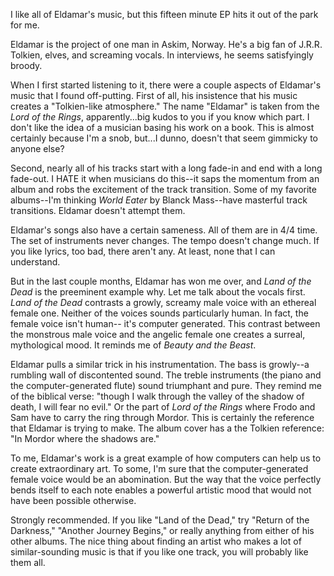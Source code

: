 I like all of Eldamar's music, but this fifteen minute EP hits it out of the park for me.

Eldamar is the project of one man in Askim, Norway. He's a big fan of J.R.R. Tolkien, elves, and screaming vocals.
In interviews, he seems satisfyingly broody.

When I first started listening to it, there were a couple aspects of Eldamar's music that I found off-putting.
First of all, his insistence that his music creates a "Tolkien-like atmosphere." The name "Eldamar" is taken from
the _Lord of the Rings_, apparently...big kudos to you if you know which part. I don't like the idea of a musician
basing his work on a book. This is almost certainly because I'm a snob, but...I dunno, doesn't that seem gimmicky to
anyone else?

Second, nearly all of his tracks start with a long
fade-in and end with a long fade-out. I HATE it when musicians do this--it saps the momentum from an album and robs
the excitement of the track transition. Some of my favorite albums--I'm thinking _World Eater_ by Blanck Mass--have
masterful track transitions. Eldamar doesn't attempt them.

Eldamar's songs also have a certain sameness. All of them are
in 4/4 time. The set of instruments never changes. The tempo doesn't change much. If you like lyrics, too bad, there
aren't any. At least, none that I can understand.

But in the last couple months, Eldamar has won me over, and _Land of the Dead_ is the preeminent example why. Let me
talk about the vocals first. _Land of the Dead_ contrasts a growly, screamy male voice with an ethereal
female one. Neither of the voices sounds particularly human. In fact, the female voice isn't human--
it's computer generated. This contrast between the monstrous male voice and the angelic female one creates a surreal,
mythological mood. It reminds me of _Beauty and the Beast_.

Eldamar pulls a similar trick in his instrumentation. The bass is growly--a rumbling wall of discontented sound.
The treble instruments (the piano and the computer-generated flute) sound triumphant and pure. They remind me of the
biblical verse: "though I walk through the valley of the shadow of death, I will fear no evil." Or the part of
_Lord of the Rings_ where Frodo and Sam have to carry the ring through Mordor. This is certainly the reference that
Eldamar is trying to make. The album cover has a the Tolkien reference: "In Mordor where the shadows are."

To me, Eldamar's work is a great example of how computers can help us to create extraordinary art. To some, I'm sure
that the computer-generated female voice would be an abomination. But the way that the voice perfectly bends itself
to each note enables a powerful artistic mood that would not have been possible otherwise.

Strongly recommended. If you like "Land of the Dead," try "Return of the Darkness," "Another Journey Begins," or really
anything from either of his other albums. The nice thing about finding an artist who makes a lot of similar-sounding
music is that if you like one track, you will probably like them all.
